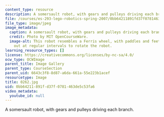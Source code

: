 ```yaml
---
content_type: resource
description: A somersault robot, with gears and pulleys driving each branch.
file: /courses/es-293-lego-robotics-spring-2007/0bb64211891fd37f0781463de5c53fa6_0262.jpg
file_type: image/jpeg
image_metadata:
  caption: A somersault robot, with gears and pulleys driving each branch.
  credit: Photo by MIT OpenCourseWare.
  image-alt: This robot resembles a Ferris wheel, with paddles and feet extending
    out at regular intervals to rotate the robot.
learning_resource_types: []
license: https://creativecommons.org/licenses/by-nc-sa/4.0/
ocw_type: OCWImage
parent_title: Image Gallery
parent_type: CourseSection
parent_uid: 6643c3f8-8d87-a6da-661a-55e223b1acef
resourcetype: Image
title: 0262.jpg
uid: 0bb64211-891f-d37f-0781-463de5c53fa6
video_metadata:
  youtube_id: null
---
```

A somersault robot, with gears and pulleys driving each branch.